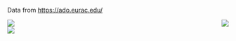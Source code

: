 Data from https://ado.eurac.edu/

<div style="width: 100%;"><img style="float:right;" src="data/gtif/images/legends/SPEI.png"></img></div>

<div style="width: 100%;"><img src="data/gtif/images/logos/ADO_logo_2.png"></img></div>

<div style="width: 100%;"><img src="data/gtif/images/logos/ADO_logo.png"></img></div>
